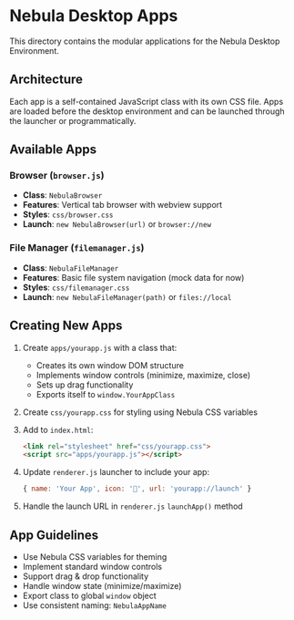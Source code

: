 # Nebula Desktop Apps

This directory contains the modular applications for the Nebula Desktop Environment.

## Architecture

Each app is a self-contained JavaScript class with its own CSS file. Apps are loaded before the desktop environment and can be launched through the launcher or programmatically.

## Available Apps

### Browser (`browser.js`)
- **Class**: `NebulaBrowser`
- **Features**: Vertical tab browser with webview support
- **Styles**: `css/browser.css`
- **Launch**: `new NebulaBrowser(url)` or `browser://new`

### File Manager (`filemanager.js`)  
- **Class**: `NebulaFileManager`
- **Features**: Basic file system navigation (mock data for now)
- **Styles**: `css/filemanager.css`  
- **Launch**: `new NebulaFileManager(path)` or `files://local`

## Creating New Apps

1. Create `apps/yourapp.js` with a class that:
   - Creates its own window DOM structure
   - Implements window controls (minimize, maximize, close)
   - Sets up drag functionality
   - Exports itself to `window.YourAppClass`

2. Create `css/yourapp.css` for styling using Nebula CSS variables

3. Add to `index.html`:
   ```html
   <link rel="stylesheet" href="css/yourapp.css">
   <script src="apps/yourapp.js"></script>
   ```

4. Update `renderer.js` launcher to include your app:
   ```javascript
   { name: 'Your App', icon: '🎯', url: 'yourapp://launch' }
   ```

5. Handle the launch URL in `renderer.js` `launchApp()` method

## App Guidelines

- Use Nebula CSS variables for theming
- Implement standard window controls
- Support drag & drop functionality  
- Handle window state (minimize/maximize)
- Export class to global `window` object
- Use consistent naming: `NebulaAppName`
